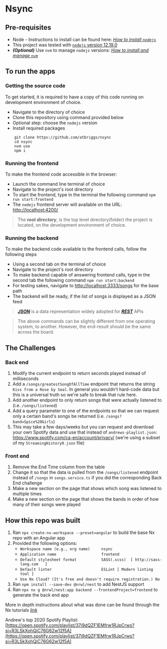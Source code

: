 # Nsync

## Pre-requisites

- Node - Instructions to install can be found here: _[How to install `nodejs`](https://nodejs.dev/learn/how-to-install-nodejs)_ 
- This project was tested with [`nodejs` version 12.19.0](https://nodejs.org/en/download/releases/)
- ***(Optional)*** Use `nvm` to manage `nodejs` versions: _[How to install and manage `nvm`](https://github.com/nvm-sh/nvm#installing-and-updating)_

## To run the apps

### Getting the source code

To get started, it is required to have a copy of this code running on development environment of choice.

- Navigate to the directory of choice
- Clone this repository using command provided below
- Optional step: choose the `nodejs` version 
- Install required packages 

```shell
    git clone https://github.com/atbriggs/nsync
    cd nsync 
    nvm use
    npm i 
```

### Running the frontend 

To make the frontend code accessible in the browser: 

- Launch the command line terminal of choice
- Navigate to the project's root directory
- To start the frontend, type in the terminal the following command `npm run start:frontend`
- The `nodejs` frontend server will available on the URL: [http://localhost:4200/](http://localhost:4200/)

> The ***root directory***, is the top level directory(folder) the project is located, on the development environment of choice.

### Running the backend 

To make the backend code available to the frontend calls, follow the following steps 

- Using a second tab on the terminal of choice
- Navigate to the project's root directory
- To make backend capable of answering frontend calls, type in the second tab the following command `npm run start:backend`
- For testing sakes, navigate to [http://localhost:3333/songs](http://localhost:3333/songs) for the base path 
- The backend will be ready, if the list of songs is displayed as a JSON feed

> ***[JSON](https://www.json.org/json-en.html)*** is a data representation widely adopted for ***[REST](https://en.wikipedia.org/wiki/Representational_state_transfer)*** APIs

> The above commands can be slightly different from one operating system, to another. However, the end-result should be the same across the board.

## The Challenges

### Back end

1. Modify the current endpoint to return seconds played instead of milliseconds
1. Add a `/songs/greatestSongOfAllTime` endpoint that returns the string `Kiss from a Rose by Seal`. In general you wouldn't hard-code data but this is a universal truth so we're safe to break that rule here. 
1. Add another endpoint to only return songs that were actually listened to (i.e. `/songs/listened`)
1. Add a query parameter to one of the endpoints so that we can request only a certain band's songs be returned (i.e. `/songs?band=Spice%20Girls`)
1. This may take a few days/weeks but you can request and download your own Spotify data and use that instead of `andrews-playlist.json`: https://www.spotify.com/ca-en/account/privacy/ (we're using a subset of my `StreamingHistory0.json` file)

### Front end

1. Remove the End Time column from the table
1. Change it so that the data is pulled from the `/songs/listened` endpoint instead of `/songs` in `songs.service.ts` if you did the corresponding Back End challenge
1. Make a new section on the page that shows which song was listened to multiple times
1. Make a new section on the page that shows the bands in order of how many of their songs were played

## How this repo was built

1. Ran `npx create-nx-workspace --preset=angular` to build the base Nx repo with an Angular app
2. Provided the following options:
    - `Workspace name (e.g., org name)     nsync`
    - `Application name                    frontend`
    - `Default stylesheet format           SASS(.scss)  [ http://sass-lang.com   ]`
    - `Default linter                      ESLint [ Modern linting tool ]`
    - `Use Nx Cloud? (It's free and doesn't require registration.) No`
3. Ran `npm install --save-dev @nrwl/nest` to add NestJS support
4. Ran `npx nx g @nrwl/nest:app backend --frontendProject=frontend` to generate the back end app

More in depth instructions about what was done can be found through the Nx tutorials _[link](https://nx.dev/latest/angular/tutorial/01-create-application)_ 

Andrew's top 2020 Spotify Playlist: [https://open.spotify.com/playlist/37i9dQZF1EMfrw1RJpCrws?si=R3LSkXohQiC76G62w12f5A](https://open.spotify.com/playlist/37i9dQZF1EMfrw1RJpCrws?si=R3LSkXohQiC76G62w12f5A)